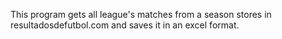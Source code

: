 This program gets all league's matches from a season stores in resultadosdefutbol.com and saves it in an excel format.
